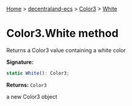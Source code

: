 [Home](./index) &gt; [decentraland-ecs](./decentraland-ecs.md) &gt; [Color3](./decentraland-ecs.color3.md) &gt; [White](./decentraland-ecs.color3.white.md)

# Color3.White method

Returns a Color3 value containing a white color

**Signature:**
```javascript
static White(): Color3;
```
**Returns:** `Color3`

a new Color3 object
